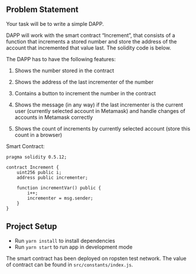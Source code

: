 ## Problem Statement
  
Your task will be to write a simple DAPP.

DAPP will work with the smart contract “Increment”, that consists of a function that increments a stored number and store the address of the account that incremented that value last. The solidity code is below.

The DAPP has to have the following features:

1. Shows the number stored in the contract

2. Shows the address of the last incrementer of the number

3. Contains a button to increment the number in the contract

4. Shows the message (in any way) if the last incrementer is the current user (currently selected account in Metamask) and handle changes of accounts in Metamask correctly

5. Shows the count of increments by currently selected account (store this count in a browser)


Smart Contract: 
```
pragma solidity 0.5.12;

contract Increment {
	uint256 public i;
	address public incrementer;

	function incrementVar() public {
		i++;
		incrementer = msg.sender;
	}
}
```

## Project Setup

* Run `yarn install` to install dependencies
* Run `yarn start` to run app in development mode

The smart contract has been deployed on ropsten test network. The value of contract can be found in `src/constants/index.js`.
